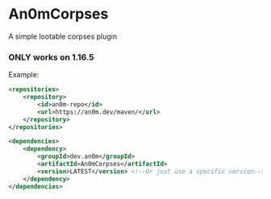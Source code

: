# An0mCorpses
A simple lootable corpses plugin

### ONLY works on 1.16.5

Example:
```xml
<repositories>
    <repository>
        <id>an0m-repo</id>
        <url>https://an0m.dev/maven/</url>
    </repository>
</repositories>

<dependencies>
    <dependency>
        <groupId>dev.an0m</groupId>
        <artifactId>An0mCorpses</artifactId>
        <version>LATEST</version> <!--Or just use a specific version-->
    </dependency>
</dependencies>
```
